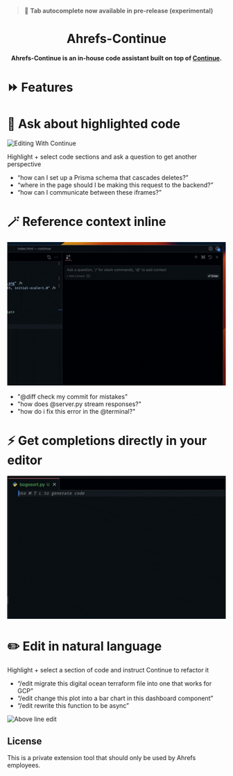 > 🎉 **Tab autocomplete now available in pre-release (experimental)**

<h1 align="center">Ahrefs-Continue</h1>

<div align="center">

**Ahrefs-Continue is an in-house code assistant built on top of [Continue](https://continue.dev/docs).**

</div>


# ⏩ Features

# 🔎 Ask about highlighted code

![Editing With Continue](media/readme.gif)

Highlight + select code sections and ask a question to get another perspective

- “how can I set up a Prisma schema that cascades deletes?”
- “where in the page should I be making this request to the backend?”
- “how can I communicate between these iframes?”

# 🪄 Reference context inline

![Reference context inline](media/image.gif)

- "@diff check my commit for mistakes"
- "how does @server.py stream responses?"
- "how do i fix this error in the @terminal?"

# ⚡️ Get completions directly in your editor

![Continue autocomplete](media/autocomplete.gif)

# ✏️ Edit in natural language

Highlight + select a section of code and instruct Continue to refactor it

- “/edit migrate this digital ocean terraform file into one that works for GCP”
- “/edit change this plot into a bar chart in this dashboard component”
- “/edit rewrite this function to be async”

![Above line edit](media/above-line-edit.gif)

## License

This is a private extension tool that should only be used by Ahrefs employees.
